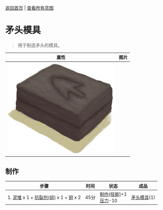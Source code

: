 [返回首页](index.md)   |  [查看所有蓝图](blueprint.md)
# 矛头模具  
> 用于制造矛头的模具。  
  
  属性  |   图片   
 ----  |  ----:   
   |  ![](Sprite/MoldSpear.png)   
  
## 制作  
步骤  |  时间  |  状态  |  成品  
----  |  ----  |  ----  |  ----  
1. [泥堆](MudPile.md) x 1 + [抗裂剂(组)](GpTag_Temper.md) x 1 + [铜](Copper.md) x 2  |  45分  |  [制作(技能)](Skill_Crafting.md)+1<br>[压力](Stress.md)-10  |  [矛头模具](MoldSpear.md)(1)  
